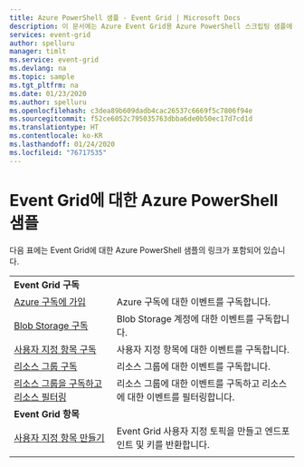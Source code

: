 ```yaml
---
title: Azure PowerShell 샘플 - Event Grid | Microsoft Docs
description: 이 문서에는 Azure Event Grid용 Azure PowerShell 스크립팅 샘플에 대한 링크가 포함된 표가 포함되어 있습니다.
services: event-grid
author: spelluru
manager: timlt
ms.service: event-grid
ms.devlang: na
ms.topic: sample
ms.tgt_pltfrm: na
ms.date: 01/23/2020
ms.author: spelluru
ms.openlocfilehash: c3dea89b609dadb4cac26537c6669f5c7806f94e
ms.sourcegitcommit: f52ce6052c795035763dbba6de0b50ec17d7cd1d
ms.translationtype: HT
ms.contentlocale: ko-KR
ms.lasthandoff: 01/24/2020
ms.locfileid: "76717535"
---
```

# <a name="azure-powershell-samples-for-event-grid"></a>Event Grid에 대한 Azure PowerShell 샘플

다음 표에는 Event Grid에 대한 Azure PowerShell 샘플의 링크가 포함되어 있습니다.

| | |
|-|-|
|**Event Grid 구독**||
| [Azure 구독에 가입](scripts/event-grid-powershell-azure-subscription.md)| Azure 구독에 대한 이벤트를 구독합니다. |
| [Blob Storage 구독](scripts/event-grid-powershell-blob.md)| Blob Storage 계정에 대한 이벤트를 구독합니다. |
| [사용자 지정 항목 구독](scripts/event-grid-powershell-subscribe-custom-topic.md)| 사용자 지정 항목에 대한 이벤트를 구독합니다. |
| [리소스 그룹 구독](scripts/event-grid-powershell-resource-group.md)| 리소스 그룹에 대한 이벤트를 구독합니다. |
| [리소스 그룹을 구독하고 리소스 필터링](scripts/event-grid-powershell-resource-group-filter.md)| 리소스 그룹에 대한 이벤트를 구독하고 리소스에 대한 이벤트를 필터링합니다. |
|**Event Grid 항목**||
| [사용자 지정 항목 만들기](scripts/event-grid-powershell-create-custom-topic.md) | Event Grid 사용자 지정 토픽을 만들고 엔드포인트 및 키를 반환합니다.  |
| | |
